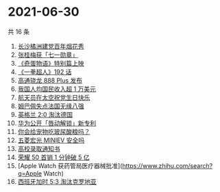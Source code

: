 # 2021-06-30

共 16 条

<!-- BEGIN -->
<!-- 最后更新时间 Wed Jun 30 2021 23:06:07 GMT+0800 (China Standard Time) -->

1. [长沙橘洲建党百年烟花秀](https://www.zhihu.com/search?q=长沙烟花秀)
2. [张桂梅获「七一勋章」](https://www.zhihu.com/search?q=张桂梅)
3. [《奇蛋物语》特别篇上映](https://www.zhihu.com/search?q=奇蛋物语)
4. [《一拳超人》192 话](https://www.zhihu.com/search?q=一拳超人)
5. [高通骁龙 888 Plus 发布](https://www.zhihu.com/search?q=骁龙888plus)
6. [我国人均国民收入超 1 万美元](https://www.zhihu.com/search?q=人均国民收入)
7. [航天员在太空祝党生日快乐](https://www.zhihu.com/search?q=中国空间站)
8. [姆巴佩失点法国无缘八强](https://www.zhihu.com/search?q=法国队)
9. [英格兰 2:0 淘汰德国](https://www.zhihu.com/search?q=英格兰队)
10. [华为公开「唇动解锁」新专利](https://www.zhihu.com/search?q=唇动解锁)
11. [你会给宠物吃玻尿酸粮吗？](https://www.zhihu.com/search?q=玻尿酸宠物粮)
12. [五菱宏光 MINIEV 安全吗](https://www.zhihu.com/search?q=MINIEV)
13. [高校录取通知书](https://www.zhihu.com/search?q=高校录取通知书)
14. [荣耀 50 首销 1 分钟破 5 亿](https://www.zhihu.com/search?q=荣耀50)
15. [Apple Watch 获药管局医疗器械批准](https://www.zhihu.com/search?q=Apple Watch)
16. [西班牙加时 5:3 淘汰克罗地亚](https://www.zhihu.com/search?q=西班牙队)

<!-- END -->
